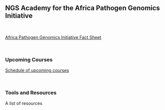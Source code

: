 ## NGS Academy for the Africa Pathogen Genomics Initiative

<div class="paragraph"><p><br>
</p></div>

[Africa Pathogen Genomics Initiative Fact Sheet](https://africacdc.org/download/africa-pathogen-genomics-initiative-factsheet/)

<div class="paragraph"><p><br>
</p></div>

### Upcoming Courses

[Schedule of upcoming courses](./upcoming_courses.html)

<div class="paragraph"><p><br>
</p></div>

### Tools and Resources

A list of resources

